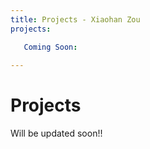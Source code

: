 ```yaml
---
title: Projects - Xiaohan Zou
projects:

   Coming Soon:
  
---
```


# Projects

Will be updated soon!!

<ProjectList :projects="frontmatter.projects"/>
